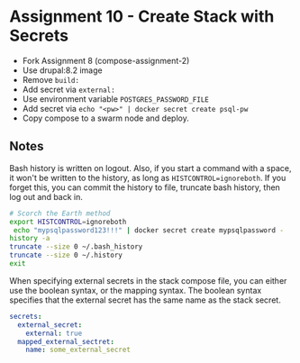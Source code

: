 # Assignment 10 - Create Stack with Secrets

- Fork Assignment 8 (compose-assignment-2)
- Use drupal:8.2 image
- Remove `build:`
- Add secret via `external:`
- Use environment variable `POSTGRES_PASSWORD_FILE`
- Add secret via `echo "<pw>" | docker secret create psql-pw`
- Copy compose to a swarm node and deploy.

## Notes

Bash history is written on logout. Also, if you start a command with a space, it
won't be written to the history, as long as `HISTCONTROL=ignoreboth`. If you
forget this, you can commit the history to file, truncate bash history, then log
out and back in.

```bash
# Scorch the Earth method
export HISTCONTROL=ignoreboth
 echo "mypsqlpassword123!!!" | docker secret create mypsqlpassword -
history -a
truncate --size 0 ~/.bash_history
truncate --size 0 ~/.history
exit
```

When specifying external secrets in the stack compose file, you can either use
the boolean syntax, or the mapping syntax. The boolean syntax specifies that the
external secret has the same name as the stack secret.

```yml
secrets:
  external_secret:
    external: true
  mapped_external_sectret:
    name: some_external_secret
```
